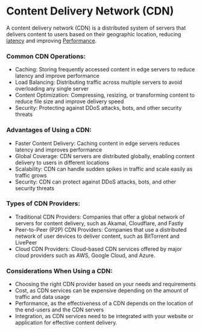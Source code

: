 # Content Delivery Network (CDN)

A content delivery network (CDN) is a distributed system of servers that delivers content to users based on their geographic location, reducing [latency](/glossary/latency.md) and improving [Performance](/glossary/performance.md).

### Common CDN Operations:

-   Caching: Storing frequently accessed content in edge servers to reduce latency and improve performance
-   Load Balancing: Distributing traffic across multiple servers to avoid overloading any single server
-   Content Optimization: Compressing, resizing, or transforming content to reduce file size and improve delivery speed
-   Security: Protecting against DDoS attacks, bots, and other security threats

### Advantages of Using a CDN:

-   Faster Content Delivery: Caching content in edge servers reduces latency and improves performance
-   Global Coverage: CDN servers are distributed globally, enabling content delivery to users in different locations
-   Scalability: CDN can handle sudden spikes in traffic and scale easily as traffic grows
-   Security: CDN can protect against DDoS attacks, bots, and other security threats

### Types of CDN Providers:

-   Traditional CDN Providers: Companies that offer a global network of servers for content delivery, such as Akamai, Cloudflare, and Fastly
-   Peer-to-Peer (P2P) CDN Providers: Companies that use a distributed network of user devices to deliver content, such as BitTorrent and LivePeer
-   Cloud CDN Providers: Cloud-based CDN services offered by major cloud providers such as AWS, Google Cloud, and Azure.

### Considerations When Using a CDN:

-   Choosing the right CDN provider based on your needs and requirements
-   Cost, as CDN services can be expensive depending on the amount of traffic and data usage
-   Performance, as the effectiveness of a CDN depends on the location of the end-users and the CDN servers
-   Integration, as CDN services need to be integrated with your website or application for effective content delivery.